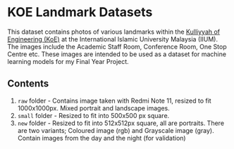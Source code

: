 # KOE Landmark Datasets

This dataset contains photos of various landmarks within the [Kulliyyah of Engineering (KoE)](https://www.iium.edu.my/kulliyyah/koe) at the International Islamic University Malaysia (IIUM). The images include the Academic Staff Room, Conference Room, One Stop Centre etc. These images are intended to be used as a dataset for machine learning models for my Final Year Project.

## Contents

1. `raw` folder - Contains image taken with Redmi Note 11, resized to fit 1000x1000px. Mixed portrait and landscape images.
2. `small` folder - Resized to fit into 500x500 px square.
3. `new` folder - Resized to fit into 512x512px square, all are portraits. There are two variants; Coloured image (rgb) and Grayscale image (gray). Contain images from the day and the night (for validation)
